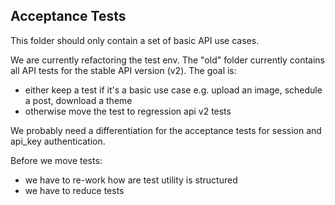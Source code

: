 ## Acceptance Tests

This folder should only contain a set of basic API use cases.

We are currently refactoring the test env. The "old" folder currently contains all API tests for the 
stable API version (v2). The goal is:

- either keep a test if it's a basic use case e.g. upload an image, schedule a post, download a theme
- otherwise move the test to regression api v2 tests

We probably need a differentiation for the acceptance tests for session and api_key authentication.

Before we move tests:

- we have to re-work how are test utility is structured
- we have to reduce tests
